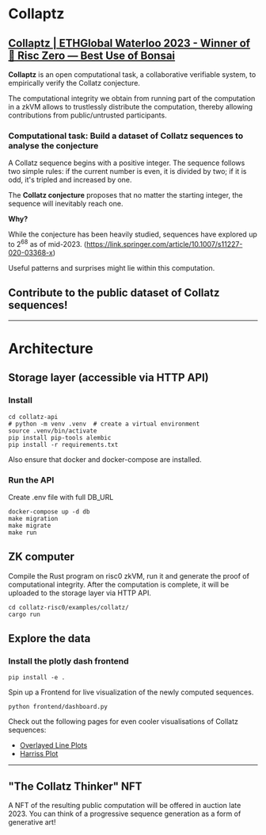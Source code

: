 # Collaptz

## [Collaptz | ETHGlobal Waterloo 2023 - Winner of 🥈 Risc Zero — Best Use of Bonsai](https://ethglobal.com/showcase/collaptz-623pz)

**Collaptz** is an open computational task, a collaborative verifiable system, to empirically verify the Collatz conjecture.

The computational integrity we obtain from running part of the computation in a zkVM allows to trustlessly distribute the computation, thereby allowing contributions from public/untrusted participants.


### Computational task: Build a dataset of Collatz sequences to analyse the conjecture

A Collatz sequence begins with a positive integer. The sequence follows two simple rules: if the current number is even, it is divided by two; if it is odd, it's tripled and increased by one.

The **Collatz conjecture** proposes that no matter the starting integer, the sequence will inevitably reach one.

**Why?**

While the conjecture has been heavily studied, sequences have explored up to $2^{68}$ as of mid-2023. (https://link.springer.com/article/10.1007/s11227-020-03368-x)

Useful patterns and surprises might lie within this computation.


## Contribute to the public dataset of Collatz sequences!

---

# Architecture

## Storage layer (accessible via HTTP API)

### Install

```shell
cd collatz-api
# python -m venv .venv  # create a virtual environment
source .venv/bin/activate
pip install pip-tools alembic
pip install -r requirements.txt 
```

Also ensure that docker and docker-compose are installed.

### Run the API

Create .env file with full DB_URL

```shell
docker-compose up -d db
make migration
make migrate
make run
```

## ZK computer

Compile the Rust program on risc0 zkVM, run it and generate the proof of computational integrity.
After the computation is complete, it will be uploaded to the storage layer via HTTP API.

```shell
cd collatz-risc0/examples/collatz/
cargo run
```


## Explore the data


### Install the plotly dash frontend

```shell
pip install -e . 
````

Spin up a Frontend for live visualization of the newly computed sequences.

```shell
python frontend/dashboard.py
```

Check out the following pages for even cooler visualisations of Collatz sequences:

 - [Overlayed Line Plots](https://tools.opencurve.info/collatzconjecture/collatzcollection.html)
 - [Harriss Plot](https://tools.opencurve.info/collatzconjecture/collatz-harriss.html#graph)

---

## "The Collatz Thinker" NFT
A NFT of the resulting public computation will be offered in auction late 2023.
You can think of a progressive sequence generation as a form of generative art!

